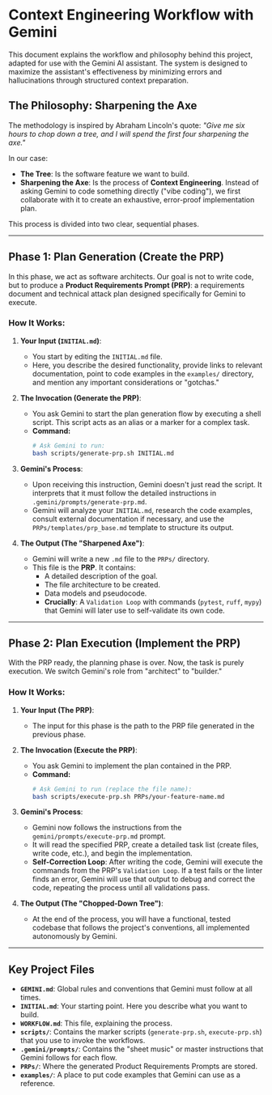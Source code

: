 # Context Engineering Workflow with Gemini

This document explains the workflow and philosophy behind this project, adapted for use with the Gemini AI assistant. The system is designed to maximize the assistant's effectiveness by minimizing errors and hallucinations through structured context preparation.

## The Philosophy: Sharpening the Axe

The methodology is inspired by Abraham Lincoln's quote: *"Give me six hours to chop down a tree, and I will spend the first four sharpening the axe."*

In our case:
- **The Tree**: Is the software feature we want to build.
- **Sharpening the Axe**: Is the process of **Context Engineering**. Instead of asking Gemini to code something directly ("vibe coding"), we first collaborate with it to create an exhaustive, error-proof implementation plan.

This process is divided into two clear, sequential phases.

---

## Phase 1: Plan Generation (Create the PRP)

In this phase, we act as software architects. Our goal is not to write code, but to produce a **Product Requirements Prompt (PRP)**: a requirements document and technical attack plan designed specifically for Gemini to execute.

### How It Works:

1.  **Your Input (`INITIAL.md`)**:
    - You start by editing the `INITIAL.md` file.
    - Here, you describe the desired functionality, provide links to relevant documentation, point to code examples in the `examples/` directory, and mention any important considerations or "gotchas."

2.  **The Invocation (Generate the PRP)**:
    - You ask Gemini to start the plan generation flow by executing a shell script. This script acts as an alias or a marker for a complex task.
    - **Command:**
      ```bash
      # Ask Gemini to run:
      bash scripts/generate-prp.sh INITIAL.md
      ```

3.  **Gemini's Process**:
    - Upon receiving this instruction, Gemini doesn't just read the script. It interprets that it must follow the detailed instructions in `.gemini/prompts/generate-prp.md`.
    - Gemini will analyze your `INITIAL.md`, research the code examples, consult external documentation if necessary, and use the `PRPs/templates/prp_base.md` template to structure its output.

4.  **The Output (The "Sharpened Axe")**:
    - Gemini will write a new `.md` file to the `PRPs/` directory.
    - This file is the **PRP**. It contains:
        - A detailed description of the goal.
        - The file architecture to be created.
        - Data models and pseudocode.
        - **Crucially**: A `Validation Loop` with commands (`pytest`, `ruff`, `mypy`) that Gemini will later use to self-validate its own code.

---

## Phase 2: Plan Execution (Implement the PRP)

With the PRP ready, the planning phase is over. Now, the task is purely execution. We switch Gemini's role from "architect" to "builder."

### How It Works:

1.  **Your Input (The PRP)**:
    - The input for this phase is the path to the PRP file generated in the previous phase.

2.  **The Invocation (Execute the PRP)**:
    - You ask Gemini to implement the plan contained in the PRP.
    - **Command:**
      ```bash
      # Ask Gemini to run (replace the file name):
      bash scripts/execute-prp.sh PRPs/your-feature-name.md
      ```

3.  **Gemini's Process**:
    - Gemini now follows the instructions from the `gemini/prompts/execute-prp.md` prompt.
    - It will read the specified PRP, create a detailed task list (create files, write code, etc.), and begin the implementation.
    - **Self-Correction Loop**: After writing the code, Gemini will execute the commands from the PRP's `Validation Loop`. If a test fails or the linter finds an error, Gemini will use that output to debug and correct the code, repeating the process until all validations pass.

4.  **The Output (The "Chopped-Down Tree")**:
    - At the end of the process, you will have a functional, tested codebase that follows the project's conventions, all implemented autonomously by Gemini.

---

## Key Project Files

- **`GEMINI.md`**: Global rules and conventions that Gemini must follow at all times.
- **`INITIAL.md`**: Your starting point. Here you describe what you want to build.
- **`WORKFLOW.md`**: This file, explaining the process.
- **`scripts/`**: Contains the marker scripts (`generate-prp.sh`, `execute-prp.sh`) that you use to invoke the workflows.
- **`.gemini/prompts/`**: Contains the "sheet music" or master instructions that Gemini follows for each flow.
- **`PRPs/`**: Where the generated Product Requirements Prompts are stored.
- **`examples/`**: A place to put code examples that Gemini can use as a reference.
